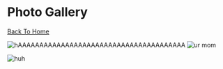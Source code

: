 # Photo Gallery

[Back To Home](/index.md)

![hAAAAAAAAAAAAAAAAAAAAAAAAAAAAAAAAAAAAAAA](http://www.wikihow.com/images/6/64/Stop-a-Dog-from-Jumping-Step-6-Version-2.jpg)
![ur mom](https://ibb.co/CtzcSGz.jpg)

![huh](https://ibb.co/PQXmPcM.jpg)